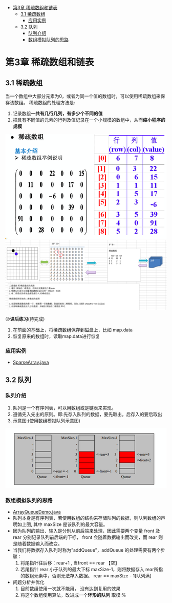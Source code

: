 - [第3章 稀疏数组和链表](#第3章-稀疏数组和链表)
  - [3.1 稀疏数组](#31-稀疏数组)
    - [应用实例](#应用实例)
  - [3.2 队列](#32-队列)
    - [队列介绍](#队列介绍)
    - [数组模拟队列的思路](#数组模拟队列的思路)
# 第3章 稀疏数组和链表
## 3.1 稀疏数组
当一个数组中大部分元素为0，或者为同一个值的数组时，可以使用稀疏数组来保存该数组。
稀疏数组的处理方法是:
1) 记录数组**一共有几行几列，有多少个不同的值**
2) 把具有不同值的元素的行列及值记录在一个小规模的数组中，从而**缩小程序的规模**

<img src="/img/ch3/稀疏数组.png">

<img src="/img/ch3/二维数组与稀疏数组的转换.png">

😐**课后练习**(待完成)
1) 在前面的基础上，将稀疏数组保存到磁盘上，比如 map.data
1) 恢复原来的数组时，读取map.data进行恢复

### 应用实例
* [SparseArray.java](/DataStructures/src/com/jinjin/saprsearray/SparseArray.java)

## 3.2 队列
### 队列介绍
1) 队列是一个有序列表，可以用数组或是链表来实现。
2) 遵循先入先出的原则。即:先存入队列的数据，要先取出。后存入的要后取出 
3) 示意图:(使用数组模拟队列示意图)

<img src="/img/ch3/队列.png">

### 数组模拟队列的思路
* [ArrayQueueDemo.java](/DataStructures/src/com/jinjin/queue/ArrayQueueDemo.java)
* 队列本身是有序列表，若使用数组的结构来存储队列的数据，则队列数组的声明如上图, 其中 maxSize 是该队列的最大容量。
* 因为队列的输出、输入是分别从前后端来处理，因此需要两个变量 front 及 rear 分别记录队列前后端的下标， front 会随着数据输出而改变，而 rear 则是随着数据输入而改变。
* 当我们将数据存入队列时称为”addQueue”，addQueue 的处理需要有两个步骤： 
  1. 将尾指针往后移：rear+1 , 当front == rear 【空】
  2. 若尾指针 rear 小于队列的最大下标 maxSize-1，则将数据存入 rear所指的数组元素中，否则无法存入数据。 rear  == maxSize - 1[队列满]
* 问题分析并优化
  1) 目前数组使用一次就不能用， 没有达到复用的效果
  2) 将这个数组使用算法，改进成一个**环形的队列** 取模:%